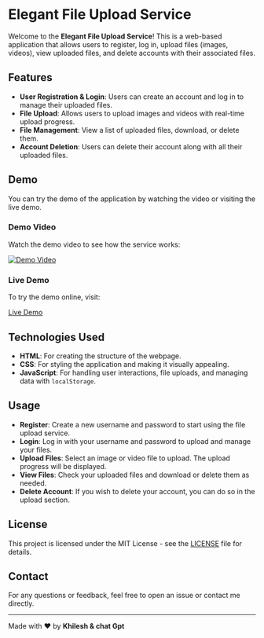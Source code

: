 # Elegant File Upload Service

Welcome to the **Elegant File Upload Service**! This is a web-based application that allows users to register, log in, upload files (images, videos), view uploaded files, and delete accounts with their associated files.

## Features

- **User Registration & Login**: Users can create an account and log in to manage their uploaded files.
- **File Upload**: Allows users to upload images and videos with real-time upload progress.
- **File Management**: View a list of uploaded files, download, or delete them.
- **Account Deletion**: Users can delete their account along with all their uploaded files.

## Demo

You can try the demo of the application by watching the video or visiting the live demo.

### Demo Video

Watch the demo video to see how the service works:

[![Demo Video](https://img.youtube.com/vi/YOUR_VIDEO_ID/0.jpg)](https://www.youtube.com/watch?v=YOUR_VIDEO_ID)

### Live Demo

To try the demo online, visit:

[Live Demo](https://your-live-demo-url.com)

## Technologies Used

- **HTML**: For creating the structure of the webpage.
- **CSS**: For styling the application and making it visually appealing.
- **JavaScript**: For handling user interactions, file uploads, and managing data with `localStorage`.


## Usage

- **Register**: Create a new username and password to start using the file upload service.
- **Login**: Log in with your username and password to upload and manage your files.
- **Upload Files**: Select an image or video file to upload. The upload progress will be displayed.
- **View Files**: Check your uploaded files and download or delete them as needed.
- **Delete Account**: If you wish to delete your account, you can do so in the upload section.


## License

This project is licensed under the MIT License - see the [LICENSE](LICENSE) file for details.

## Contact

For any questions or feedback, feel free to open an issue or contact me directly.

---

Made with ❤️ by **Khilesh & chat Gpt**

